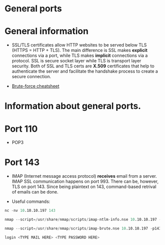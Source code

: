 # General ports

# General information

- SSL/TLS certificates allow HTTP websites to be served below TLS (HTTPS = HTTP + TLS). The main difference is SSL makes **explicit** connections via a port, while TLS makes **implicit** connections via a protocol. SSL is secure socket layer while TLS is transport layer security. Both of SSL and TLS certs are **X.509** certificates that help to authenticate the server and facilitate the handshake process to create a secure connection. 

- [Brute-force cheatsheet](https://book.hacktricks.xyz/brute-force)

# Information about general ports.

# Port 110

- POP3

# Port 143

- IMAP (Internet message access protocol) **receives** email from a server. IMAP SSL communication happens on port 993. There can be, however, TLS on port 143. Since being plaintext on 143, command-based retrival of emails can be done.


- Useful commands:

```s
nc -nv 10.10.10.197 143

nmap --script=/usr/share/nmap/scripts/imap-ntlm-info.nse 10.10.10.197 -p143 -sV -sC (get the info)

nmap --script=/usr/share/nmap/scripts/imap-brute.nse 10.10.10.197 -p143 (brute force creds)

login <TYPE MAIL HERE> <TYPE PASSWORD HERE>


```